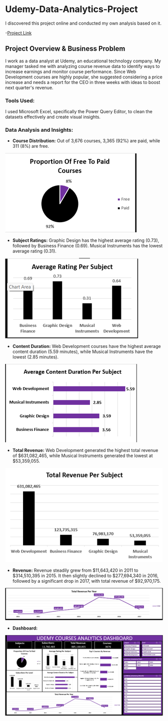 # Udemy-Data-Analytics-Project
I discovered this project online and conducted my own analysis based on it.

-[Project Link](https://www.datascienceportfol.io/users/NnaemekaOnyebueke/projects/1152-2)

## Project Overview & Business Problem
I work as a data analyst at Udemy, an educational technology company. My manager tasked me with analyzing course revenue data to identify ways to increase earnings and monitor course performance. Since Web Development courses are highly popular, she suggested considering a price increase and needs a report for the CEO in three weeks with ideas to boost next quarter's revenue.

### Tools Used:
I used Microsoft Excel, specifically the Power Query Editor, to clean the datasets effectively and create visual insights.

### Data Analysis and Insights:

- **Course Distribution:** Out of 3,676 courses, 3,365 (92%) are paid, while 311 (8%) are free.

![alt text](<img/Course Distribution.png>)

- **Subject Ratings:** Graphic Design has the highest average rating (0.73), followed by Business Finance (0.69). Musical Instruments has the lowest average rating (0.31).

![alt text](<img/Subject Ratings.png>)

- **Content Duration:** Web Development courses have the highest average content duration (5.59 minutes), while Musical Instruments have the lowest (2.85 minutes).

![alt text](<img/Content Duration.png>)

- **Total Revenue:** Web Development generated the highest total revenue of $631,082,465, while Musical Instruments generated the lowest at $53,359,055.

![alt text](<img/Total Revenue.png>)

- **Revenue:** Revenue steadily grew from $11,643,420 in 2011 to $314,510,395 in 2015. It then slightly declined to $277,694,340 in 2016, followed by a significant drop in 2017, with total revenue of $92,970,175.

![alt text](<img/Revenue steadily .png>)

- **Dashboard:**

![alt text](img/Dashboard.png)
